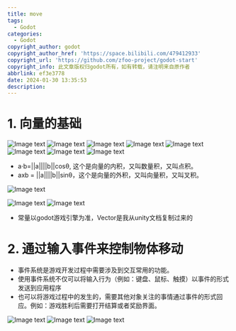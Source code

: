 ```yaml
---
title: move
tags:
  - Godot
categories:
  - Godot
copyright_author: godot
copyright_author_href: 'https://space.bilibili.com/479412933'
copyright_url: 'https://github.com/zfoo-project/godot-start'
copyright_info: 此文章版权归godot所有，如有转载，请注明来自原作者
abbrlink: ef3e3778
date: 2024-01-30 13:35:53
description:
---
```


# 1. 向量的基础

![Image text](http://cdn.this0.com/blog/img/vector01.JPG)
![Image text](http://cdn.this0.com/blog/img/vector02.JPG?OSSAccessKeyId=LTAI5tAje5MhbPSKCC6QdGZb&Expires=9000000000&Signature=x3Uj5aJFw/9ZZTwASXDW/hetlhQ=&x-oss-process=style/cdn.this0)
![Image text](http://cdn.this0.com/blog/img/vector03.JPG?OSSAccessKeyId=LTAI5tAje5MhbPSKCC6QdGZb&Expires=9000000000&Signature=aboTNuophMLTX1VkHzeWwxXy3fY=&x-oss-process=style/cdn.this0)
![Image text](http://cdn.this0.com/blog/img/vector04.JPG?OSSAccessKeyId=LTAI5tAje5MhbPSKCC6QdGZb&Expires=9000000000&Signature=xPMmbOuWZbVn+Zurbly+DLvQxq4=&x-oss-process=style/cdn.this0)
![Image text](http://cdn.this0.com/blog/img/vector05.JPG?OSSAccessKeyId=LTAI5tAje5MhbPSKCC6QdGZb&Expires=9000000001&Signature=PRJ2Wi7Sgqa3IPSTDpfuMn69Vqc=&x-oss-process=style/cdn.this0)
![Image text](http://cdn.this0.com/blog/img/vector06.JPG)
![Image text](http://cdn.this0.com/blog/img/vector07.JPG?OSSAccessKeyId=LTAI5tAje5MhbPSKCC6QdGZb&Expires=9000000000&Signature=Z7KubOEQ2AWDASA682MrfU74j4A=&x-oss-process=style/cdn.this0)
![Image text](http://cdn.this0.com/blog/img/vector08.JPG?OSSAccessKeyId=LTAI5tAje5MhbPSKCC6QdGZb&Expires=9000000000&Signature=Ql5GTSqmu6Zy96WzFKjznTjCVKQ=&x-oss-process=style/cdn.this0)

- a·b=||a||||b||cosθ, 这个是向量的内积，又叫数量积，又叫点积。
- axb = ||a||||b||sinθ，这个是向量的外积，又叫向量积，又叫叉积。

![Image text](http://cdn.this0.com/blog/img/vector11.png?OSSAccessKeyId=LTAI5tAje5MhbPSKCC6QdGZb&Expires=9000000000&Signature=fJm32Kvcu7Wu4rEwU7c74BzzagI=&x-oss-process=style/cdn.this0)

![Image text](http://cdn.this0.com/blog/img/vector09.JPG?OSSAccessKeyId=LTAI5tAje5MhbPSKCC6QdGZb&Expires=9000000000&Signature=Wdhxiev9vkuV+1X+/Hp9q0E/rv4=&x-oss-process=style/cdn.this0)
![Image text](http://cdn.this0.com/blog/img/vector10.JPG?OSSAccessKeyId=LTAI5tAje5MhbPSKCC6QdGZb&Expires=9000000001&Signature=jPIPEefSU6cKzMqJE0DdLdWfB7k=&x-oss-process=style/cdn.this0)

- 常量以godot游戏引擎为准，Vector是我从unity文档复制过来的

# 2. 通过输入事件来控制物体移动

- 事件系统是游戏开发过程中需要涉及到交互常用的功能。
- 使用事件系统不仅可以将输入行为（例如：键盘、鼠标、触摸）以事件的形式发送到应用程序
- 也可以将游戏过程中的发生的，需要其他对象关注的事情通过事件的形式回应。例如：游戏胜利后需要打开结算或者奖励界面。

![Image text](http://cdn.this0.com/blog/img/move1.png?OSSAccessKeyId=LTAI5tAje5MhbPSKCC6QdGZb&Expires=9000000001&Signature=JtPoTTF7BxAszxrm6MV9mGU7e0U=&x-oss-process=style/cdn.this0)
![Image text](http://cdn.this0.com/blog/img/move2.png?OSSAccessKeyId=LTAI5tAje5MhbPSKCC6QdGZb&Expires=9000000000&Signature=XTyDUBpzLvkK2jCUYJ4Duozf/iU=&x-oss-process=style/cdn.this0)
![Image text](http://cdn.this0.com/blog/img/move3.png?OSSAccessKeyId=LTAI5tAje5MhbPSKCC6QdGZb&Expires=9000000000&Signature=1/I0hBG1MaMhoLh88NuJW7Qek9c=&x-oss-process=style/cdn.this0)

